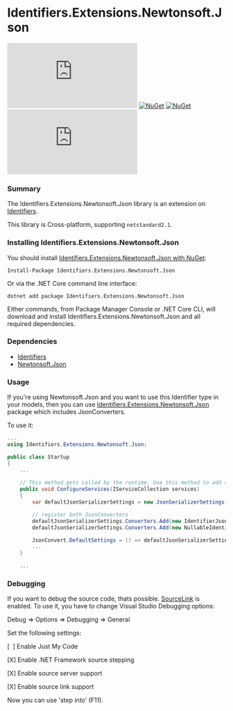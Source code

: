 Identifiers.Extensions.Newtonsoft.Json
======================
[![Build Status](https://ci.appveyor.com/api/projects/status/github/HenkKin/Identifiers.Extensions.Newtonsoft.Json?branch=master&svg=true)](https://ci.appveyor.com/project/HenkKin/Identifiers-Extensions-Newtonsoft-Json) 
[![NuGet](https://img.shields.io/nuget/dt/Identifiers.Extensions.Newtonsoft.Json.svg)](https://www.nuget.org/packages/Identifiers.Extensions.Newtonsoft.Json) 
[![NuGet](https://img.shields.io/nuget/vpre/Identifiers.Extensions.Newtonsoft.Json.svg)](https://www.nuget.org/packages/Identifiers.Extensions.Newtonsoft.Json)
[![BCH compliance](https://bettercodehub.com/edge/badge/HenkKin/Identifiers.Extensions.Newtonsoft.Json?branch=master)](https://bettercodehub.com/)

### Summary

The Identifiers.Extensions.Newtonsoft.Json library is an extension on [Identifiers](https://github.com/HenkKin/Identifiers/).

This library is Cross-platform, supporting `netstandard2.1`.

### Installing Identifiers.Extensions.Newtonsoft.Json

You should install [Identifiers.Extensions.Newtonsoft.Json with NuGet](https://www.nuget.org/packages/Identifiers.Extensions.Newtonsoft.Json):

    Install-Package Identifiers.Extensions.Newtonsoft.Json

Or via the .NET Core command line interface:

    dotnet add package Identifiers.Extensions.Newtonsoft.Json

Either commands, from Package Manager Console or .NET Core CLI, will download and install Identifiers.Extensions.Newtonsoft.Json and all required dependencies.

### Dependencies

- [Identifiers](https://www.nuget.org/packages/Identifiers/)
- [Newtonsoft.Json](https://www.nuget.org/packages/Newtonsoft.Json/)

### Usage

If you're using Newtonsoft.Json and you want to use this Identifier type in your models, then you can use [Identifiers.Extensions.Newtonsoft.Json](https://github.com/HenkKin/Identifiers.Extensions.Newtonsoft.Json/) package which includes JsonConverters.

To use it:

```csharp
...
using Identifiers.Extensions.Newtonsoft.Json;

public class Startup
{
    ...
    
    // This method gets called by the runtime. Use this method to add services to the container.
    public void ConfigureServices(IServiceCollection services)
    {
		var defaultJsonSerializerSettings = new JsonSerializerSettings();

		// register both JsonConverters
		defaultJsonSerializerSettings.Converters.Add(new IdentifierJsonConverter<int>());
		defaultJsonSerializerSettings.Converters.Add(new NullableIdentifierJsonConverter<int>());

		JsonConvert.DefaultSettings = () => defaultJsonSerializerSettings;
        ...
    }
    
    ...
```

### Debugging

If you want to debug the source code, thats possible. [SourceLink](https://github.com/dotnet/sourcelink) is enabled. To use it, you  have to change Visual Studio Debugging options:

Debug => Options => Debugging => General

Set the following settings:

[&nbsp;&nbsp;] Enable Just My Code

[X] Enable .NET Framework source stepping

[X] Enable source server support

[X] Enable source link support


Now you can use 'step into' (F11).
